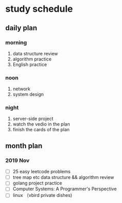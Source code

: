 # study schedule

## daily plan

### morning

1. data structure review
2. algorithm practice
3. English practice

### noon

1. network
2. system design

### night

1. server-side project
2. watch the vedio in the plan
3. finish the cards of the plan

## month plan

### 2019 Nov

- [ ] 25 easy leetcode problems
- [ ] tree map etc data structure && algorithm review
- [ ] golang project practice
- [ ] Computer Systems: A Programmer's Perspective
- [ ] linux （vbird private dishes)
